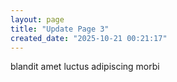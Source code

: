 ```yaml
---
layout: page
title: "Update Page 3"
created_date: "2025-10-21 00:21:17"
---
```


blandit amet luctus adipiscing morbi 
